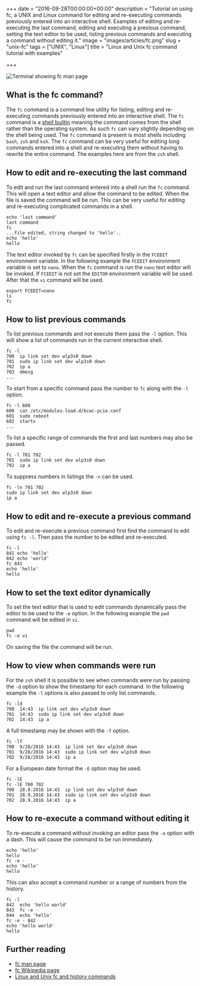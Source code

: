 +++
date = "2016-09-28T00:00:00+00:00"
description = "Tutorial on using fc, a UNIX and Linux command for editing and re-executing commands previously entered into an interactive shell. Examples of editing and re-executing the last command, editing and executing a previous command, setting the text editor to be used, listing previous commands and executing a command without editing it."
image = "images/articles/fc.png"
slug = "unix-fc"
tags = ["UNIX", "Linux"]
title = "Linux and Unix fc command tutorial with examples"

+++

![Terminal showing fc man page][2]

## What is the fc command?

The `fc` command is a command line utility for listing, editing and re-executing commands previously entered into an interactive shell. The `fc` command is a [shell builtin][3] meaning the command comes from the shell rather than the operating system. As such `fc` can vary slightly depending on the shell being used. The `fc` command is present is most shells including `bash`, `zsh` and `ksh`. The `fc` command can be very useful for editing long commands entered into a shell and re-executing them without having to rewrite the entire command. The examples here are from the `zsh` shell.

## How to edit and re-executing the last command

To edit and run the last command entered into a shell run the `fc` command. This will open a text editor and allow the command to be edited. When the file is saved the command will be run. This can be very useful for editing and re-executing complicated commands in a shell. 

    echo 'last command'
    last command
    fc
    ...file edited, string changed to 'hello'..
    echo 'hello'
    hello 

The text editor invoked by `fc` can be specified firstly in the `FCEDIT` environment variable. In the following example the `FCEDIT` environment variable is set to `nano`. When the `fc` command is run the `nano` text editor will be invoked. If `FCEDIT` is not set the `EDITOR` environment variable will be used. After that the `vi` command will be used.

    export FCEDIT=nano
    ls
    fc

## How to list previous commands

To list previous commands and not execute them pass the `-l` option. This will show a list of commands run in the current interactive shell.

    fc -l
    700  ip link set dev wlp3s0 down
    701  sudo ip link set dev wlp3s0 down
    702  ip a
    703  dmesg
    ...

To start from a specific command pass the number to `fc` along with the `-l` option.

    fc -l 600
    600  cat /etc/modules-load.d/bcwc-pcie.conf
    601  sudo reboot
    602  startx
    ...

To list a specific range of commands the first and last numbers may also be passed.

    fc -l 701 702
    701  sudo ip link set dev wlp3s0 down
    702  ip a

To suppress numbers in listings the `-n` can be used.

    fc -ln 701 702
    sudo ip link set dev wlp3s0 down
    ip a

## How to edit and re-execute a previous command

To edit and re-execute a previous command first find the command to edit using `fc -l`. Then pass the number to be edited and re-executed.

    fc -l
    841 echo 'hello'
    842 echo 'world'
    fc 841
    echo 'hello'
    hello

## How to set the text editor dynamically

To set the text editor that is used to edit commands dynamically pass the editor to be used to the `-e` option. In the following example the `pwd` command will be edited in `vi`.

    pwd
    fc -e vi

On saving the file the command will be run. 


## How to view when commands were run

For the `zsh` shell it is possible to see when commands were run by passing the `-d` option to show the timestamp for each command. In the following example the `-l` options is also passed to only list commands.

    fc -ld
    700  14:43  ip link set dev wlp3s0 down
    701  14:43  sudo ip link set dev wlp3s0 down
    702  14:43  ip a

A full timestamp may be shown with the `-f` option.

    fc -lf
    700  9/28/2016 14:43  ip link set dev wlp3s0 down
    701  9/28/2016 14:43  sudo ip link set dev wlp3s0 down
    702  9/28/2016 14:43  ip a

For a European date format the `-E` option may be used.
    
    fc -lE
    fc -lE 700 702
    700  28.9.2016 14:43  ip link set dev wlp3s0 down
    701  28.9.2016 14:43  sudo ip link set dev wlp3s0 down
    702  28.9.2016 14:43  ip a

## How to re-execute a command without editing it

To re-execute a command without invoking an editor pass the `-e` option with a dash. This will cause the command to be run immediately.

    echo 'hello'
    hello
    fc -e -
    echo 'hello'
    hello 
    
This can also accept a command number or a range of numbers from the history.

    fc -l
    842  echo 'hello world'
    843  fc -e -
    844  echo 'hello'
    fc -e - 842
    echo 'hello world'
    hello

## Further reading 
* [fc man page][1]
* [fc Wikipedia page][3]
* [Linux and Unix fc and history commands][4]

[1]: https://linux.die.net/man/1/fc
[2]: /images/articles/fc.png "Linux and Unix fc command"
[3]: https://en.wikipedia.org/wiki/Fc_(Unix)
[4]: http://www.computerhope.com/unix/uhistory.htm
